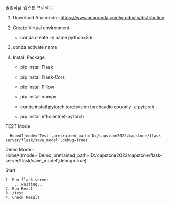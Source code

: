 졸업작품 캡스톤 프로젝트

1. Download Anaconda
	: https://www.anaconda.com/products/distribution

2. Create Virtual environment
	- conda create -n name python=3.6

3. conda activate name

4. Install Package
	- pip install Flask
	- pip install Flask-Cors
	- pip install Pillow
	- pip install numpy
	- conda install pytorch torchvision torchaudio cpuonly -c pytorch
		
	- pip install efficientnet-pytorch
	

TEST Mode

	- HobeAI(mode='Test',pretrained_path='D:/capstone2022/capstone/flask-server/flask/save_model',debug=True)

Demo Mode
	- HobeAI(mode='Demo',pretrained_path='D:/capstone2022/capstone/flask-server/flask/save_model',debug=True)


Start

	1. Run flask-server
		...waiting...	
	2. Run React 
	3. /test 
	4. Check Result